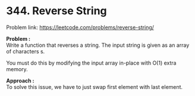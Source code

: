 # 344. Reverse String

Problem link: https://leetcode.com/problems/reverse-string/

**Problem :** <br>
Write a function that reverses a string. The input string is given as an array of characters s.<br>

You must do this by modifying the input array in-place with O(1) extra memory.<br>

**Approach :**<br>
To solve this issue, we have to just swap first element with last element.<br>
